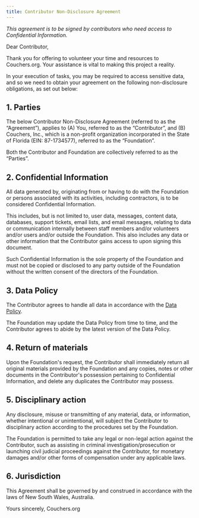 ```yaml
---
title: Contributor Non-Disclosure Agreement
---
```


*This agreement is to be signed by contributors who need access to Confidential Information.*

Dear Contributor,

Thank you for offering to volunteer your time and resources to Couchers.org. Your assistance is vital to making this project a reality.

In your execution of tasks, you may be required to access sensitive data, and so we need to obtain your agreement on the following non-disclosure obligations, as set out below:

## 1. Parties

The below Contributor Non-Disclosure Agreement (referred to as the “Agreement”), applies to (A) You, referred to as the “Contributor”, and (B) Couchers, Inc., which is a non-profit organization incorporated in the State of Florida (EIN: 87-1734577), referred to as the “Foundation”.

Both the Contributor and Foundation are collectively referred to as the “Parties”.

## 2. Confidential Information

All data generated by, originating from or having to do with the Foundation or persons associated with its activities, including contractors, is to be considered Confidential Information.

This includes, but is not limited to, user data, messages, content data, databases, support tickets, email lists, and email messages, relating to data or communication internally between staff members and/or volunteers and/or users and/or outside the Foundation. This also includes any data or other information that the Contributor gains access to upon signing this document.

Such Confidential Information is the sole property of the Foundation and must not be copied or disclosed to any party outside of the Foundation without the written consent of the directors of the Foundation.

## 3. Data Policy

The Contributor agrees to handle all data in accordance with the [Data Policy](link).

The Foundation may update the Data Policy from time to time, and the Contributor agrees to abide by the latest version of the Data Policy.

## 4. Return of materials

Upon the Foundation's request, the Contributor shall immediately return all original materials provided by the Foundation and any copies, notes or other documents in the Contributor's possession pertaining to Confidential Information, and delete any duplicates the Contributor may possess.

## 5. Disciplinary action

Any disclosure, misuse or transmitting of any material, data, or information, whether intentional or unintentional, will subject the Contributor to disciplinary action according to the procedures set by the Foundation.

The Foundation is permitted to take any legal or non-legal action against the Contributor, such as assisting in criminal investigation/prosecution or launching civil judicial proceedings against the Contributor, for monetary damages and/or other forms of compensation under any applicable laws.

## 6. Jurisdiction

This Agreement shall be governed by and construed in accordance with the laws of New South Wales, Australia.

Yours sincerely,
Couchers.org
